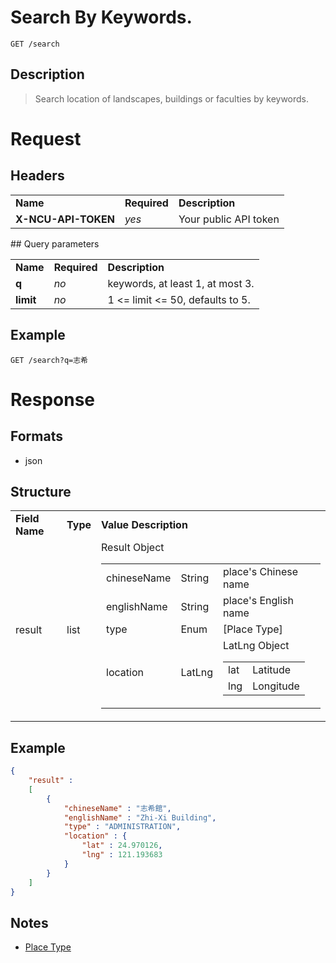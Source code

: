 # Search By Keywords.

```
GET /search
```

## Description
> Search location of landscapes, buildings or faculties by keywords.

# Request
## Headers
<table>
  <tr>
    <td><b>Name</b></td>
    <td><b>Required</b></td>
    <td><b>Description</b></td>
  </tr>
  <tr>
    <td><b>X-NCU-API-TOKEN</b></td>
    <td><i>yes</i></td>
    <td>Your public API token</td>
  </tr>
</table>
## Query parameters
<table>
  <tr>
    <td><b>Name</b></td>
    <td><b><b>Required</b></b></td>
    <td><b>Description</b></td>
  </tr>
  <tr>
    <td><b>q</b></td>
    <td><i>no</i></td>
    <td>keywords, at least 1, at most 3.</td>
  </tr>
  <tr>
	<td><b>limit</b></td>
	<td><i>no</i></td>
	<td>1 &lt;= limit &lt;= 50, defaults to 5.</td>
  </tr>
</table>

## Example
```
GET /search?q=志希
```

# Response

## Formats
- json

## Structure
<table>
    <tr>
		<td><b>Field Name</b></td>
		<td><b>Type</b></td>
		<td><b>Value Description</b></td>
	</tr>
    <tr>
        <td>result</td>
        <td>list</td>
        <td>
			Result Object
            <table>
                <tr>
                    <td>chineseName</td>
                    <td>String</td>
                    <td>place's Chinese name</td>
                </tr>
                <tr>
                    <td>englishName</td>
                    <td>String</td>
                    <td>place's English name</td>
                </tr>
				<tr>
					<td>type</td>
					<td>Enum</td>
					<td>[Place Type]</td>
				</tr>
                <tr>
                    <td>location</td>
                    <td>LatLng</td>
                    <td>
						LatLng Object
						<table>
							<tr>
								<td>lat</td>
								<td>Latitude</td>
							</tr>
							<tr>
								<td>lng</td>
								<td>Longitude</td>
							</tr>
						</table>
					</td>
                </tr>
            </table>
        </td>
    </tr>
</table>

## Example
```json
{
	"result" : 
	[
		{
			"chineseName" : "志希館",
			"englishName" : "Zhi-Xi Building",
			"type" : "ADMINISTRATION",
			"location" : {
				"lat" : 24.970126,
				"lng" : 121.193683
			}
		}
	]
}
```
## Notes
- [Place Type](place.md#place-type)
